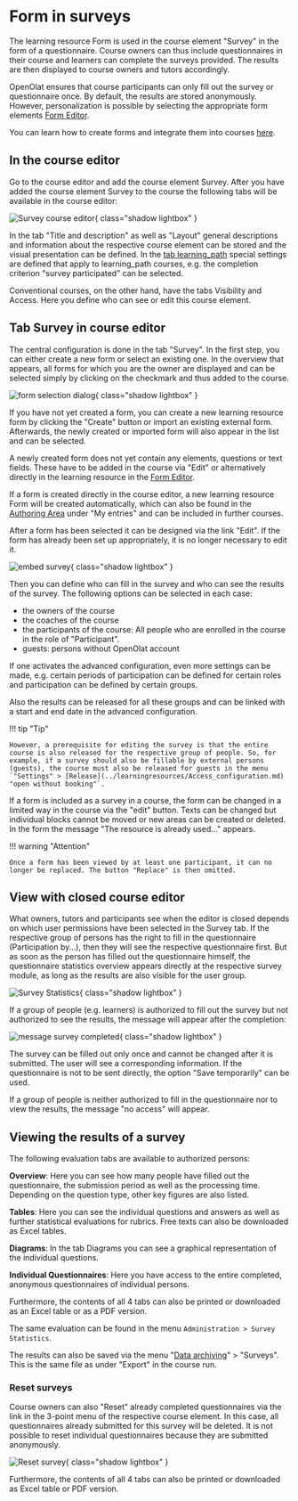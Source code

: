 # Form in surveys

The learning resource Form is used in the course element "Survey" in the form of a questionnaire. Course owners can thus include questionnaires in their course and learners can complete the surveys provided. The results are then displayed to course owners and tutors accordingly.

OpenOlat ensures that course participants can only fill out the survey or questionnaire once. By default, the results are stored anonymously. However, personalization is possible by selecting the appropriate form elements [Form Editor](../learningresources/Form_Editor.md).

You can learn how to create forms and integrate them into courses [here](../forms/Three_Steps_to_your_Form.md).

## In the course editor

Go to the course editor and add the course element Survey. After you have added the course element Survey to the course the following tabs will be available in the course editor:

![Survey course editor](assets/Umfrage_Kurseditor.png){ class="shadow lightbox" }

In the tab "Title and description" as well as "Layout" general descriptions and information about the respective course element can be stored and the visual presentation can be defined. In the [tab learning_path](../learningresources/Learning_path_course_Course_editor.md) special settings are defined that apply to learning_path courses, e.g. the completion criterion "survey participated" can be selected.

Conventional courses, on the other hand, have the tabs Visibility and Access. Here you define who can see or edit this course element.

## Tab Survey in course editor

The central configuration is done in the tab "Survey". In the first step, you can either create a new form or select an existing one. In the overview that appears, all forms for which you are the owner are displayed and can be selected simply by clicking on the checkmark and thus added to the course.

![form selection dialog](assets/Formular_auswahlmenue1.jpg){ class="shadow lightbox" }

If you have not yet created a form, you can create a new learning resource form by clicking the "Create" button or import an existing external form. Afterwards, the newly created or imported form will also appear in the list and can be selected.

A newly created form does not yet contain any elements, questions or text fields. These have to be added in the course via "Edit" or alternatively directly in the learning resource in the [Form Editor](../learningresources/Form_Editor.md).

If a form is created directly in the course editor, a new learning resource Form will be created automatically, which can also be found in the [Authoring Area](../area_modules/Authoring.md) under "My entries" and can be included in further courses.

After a form has been selected it can be designed via the link "Edit". If the form has already been set up appropriately, it is no longer necessary to edit it.

![embed survey](assets/Umfrage_Tab.png){ class="shadow lightbox" }

Then you can define who can fill in the survey and who can see the results of the survey. The following options can be selected in each case:

* the owners of the course
* the coaches of the course
* the participants of the course: All people who are enrolled in the course in the role of "Participant".
* guests: persons without OpenOlat account

If one activates the advanced configuration, even more settings can be made, e.g. certain periods of participation can be defined for certain roles and participation can be defined by certain groups.

Also the results can be released for all these groups and can be linked with a start and end date in the advanced configuration.

!!! tip "Tip"

    However, a prerequisite for editing the survey is that the entire course is also released for the respective group of people. So, for example, if a survey should also be fillable by external persons (guests), the course must also be released for guests in the menu `"Settings" > [Release](../learningresources/Access_configuration.md) "open without booking"`.

If a form is included as a survey in a course, the form can be changed in a limited way in the course via the "edit" button. Texts can be changed but individual blocks cannot be moved or new areas can be created or deleted. In the form the message "The resource is already used..." appears.

!!! warning "Attention"

    Once a form has been viewed by at least one participant, it can no longer be replaced. The button "Replace" is then omitted.

## View with closed course editor

What owners, tutors and participants see when the editor is closed depends on which user permissions have been selected in the Survey tab. If the respective group of persons has the right to fill in the questionnaire (Participation by...), then they will see the respective questionnaire first.  But as soon as the person has filled out the questionnaire himself, the questionnaire statistics overview appears directly at the respective survey module, as long as the results are also visible for the user group.

![Survey Statistics](assets/Umfrage_Kurs.jpg){ class="shadow lightbox" }

If a group of people (e.g. learners) is authorized to fill out the survey but not authorized to see the results, the message will appear after the completion:

![message survey completed](assets/Umfrage_ausgefuellt.jpg){ class="shadow lightbox" }

The survey can be filled out only once and cannot be changed after it is submitted. The user will see a corresponding information. If the questionnaire is not to be sent directly, the option "Save temporarily" can be used.

If a group of people is neither authorized to fill in the questionnaire nor to view the results, the message "no access" will appear.

## Viewing the results of a survey

The following evaluation tabs are available to authorized persons:

**Overview**: Here you can see how many people have filled out the questionnaire, the submission period as well as the processing time. Depending on the question type, other key figures are also listed.

**Tables**: Here you can see the individual questions and answers as well as further statistical evaluations for rubrics. Free texts can also be downloaded as Excel tables.

**Diagrams**: In the tab Diagrams you can see a graphical representation of the individual questions.

**Individual Questionnaires**: Here you have access to the entire completed, anonymous questionnaires of individual persons.  
  
Furthermore, the contents of all 4 tabs can also be printed or downloaded as an Excel table or as a PDF version.

The same evaluation can be found in the menu `Administration > Survey Statistics`.

The results can also be saved via the menu "[Data archiving](../learningresources/Using_Course_Tools.md)" > "Surveys". This is the same file as under "Export" in the course run.

### Reset surveys

Course owners can also "Reset" already completed questionnaires via the link in the 3-point menu of the respective course element. In this case, all questionnaires already submitted for this survey will be deleted. It is not possible to reset individual questionnaires because they are submitted anonymously.

![Reset survey](assets/Umfrage_zuruecksetzen.jpg){ class="shadow lightbox" }

Furthermore, the contents of all 4 tabs can also be printed or downloaded as Excel table or PDF version.
